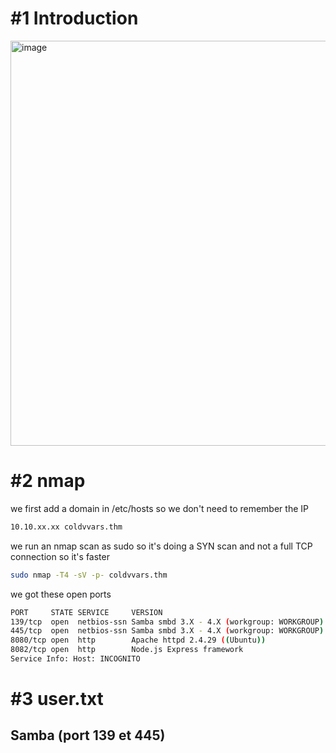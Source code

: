 # #1 Introduction
<img width="648" alt="image" src="https://github.com/Mate0r/tryhackme.com/assets/94843357/1355ba96-9793-43d4-a4cb-b59a39e88649">

# #2 nmap

we first add a domain in /etc/hosts so we don't need to remember the IP
```bash
10.10.xx.xx coldvvars.thm
```

we run an nmap scan as sudo so it's doing a SYN scan and not a full TCP connection so it's faster

```bash
sudo nmap -T4 -sV -p- coldvvars.thm
```

we got these open ports
```bash
PORT     STATE SERVICE     VERSION
139/tcp  open  netbios-ssn Samba smbd 3.X - 4.X (workgroup: WORKGROUP)
445/tcp  open  netbios-ssn Samba smbd 3.X - 4.X (workgroup: WORKGROUP)
8080/tcp open  http        Apache httpd 2.4.29 ((Ubuntu))
8082/tcp open  http        Node.js Express framework
Service Info: Host: INCOGNITO
```

# #3 user.txt

## Samba (port 139 et 445)


